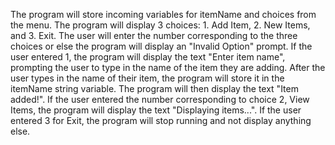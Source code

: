 The program will store incoming variables for itemName and choices from the menu.
The program will display 3 choices: 1. Add Item, 2. New Items, and 3. Exit.
The user will enter the number corresponding to the three choices or else the program will display an "Invalid Option" prompt.
If the user entered 1, the program will display the text "Enter item name", prompting the user to type in the name of the item they are adding.
After the user types in the name of their item, the program will store it in the itemName string variable.
The program will then display the text "Item added!".
If the user entered the number corresponding to choice 2, View Items, the program will display the text "Displaying items...".
If the user entered 3 for Exit, the program will stop running and not display anything else.
